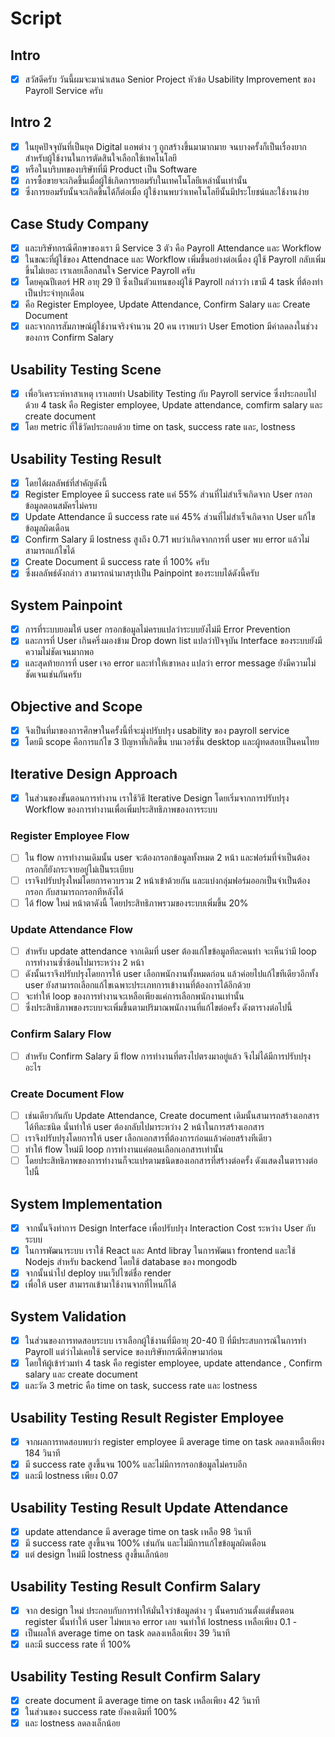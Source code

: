 # Script

## Intro

- [x] สวัสดีครับ วันนี้ผมจะมานำเสนอ Senior Project หัวข้อ Usability Improvement ของ Payroll Service ครับ

## Intro 2

- [x] ในยุคปัจจุบันที่เป็นยุค Digital แอพต่าง ๆ ถูกสร้างขึ้นมามากมาย จนบางครั้งก็เป็นเรื่องยากสำหรับผู้ใช้งานในการตัดสินใจเลือกใช้เทคโนโลยี
- [x] หรือในบริบทของบริษัทที่มี Product เป็น Software
- [x] การซื้อขายจะเกิดขึ้นเมื่อผู้ใช้เกิดการยอมรับในเทคโนโลยีเหล่านั้นเท่านั้น
- [x] ซึ่งการยอมรับนั้นจะเกิดขึ้นได้ก็ต่อเมื่อ ผู้ใช้งานพบว่าเทคโนโลยีนั้นมีประโยชน์และใช้งานง่าย

## Case Study Company

- [x] และบริษัทกรณีศึกษาของเรา มี Service 3 ตัว คือ Payroll Attendance และ Workflow
- [x] ในขณะที่ผู้ใช้ของ Attendnace และ Workflow เพิ่มขึ้นอย่างต่อเนื่อง ผู้ใช้ Payroll กลับเพิ่มขึ้นไม่เยอะ เราเลยเลือกสนใจ Service Payroll ครับ
- [x] โดยคุณปีเตอร์ HR อายุ 29 ปี ซึ่งเป็นตัวแทนของผู้ใช้ Payroll กล่าวว่า เขามี 4 task ที่ต้องทำเป็นประจำทุกเดือน
- [x] คือ Register Employee, Update Attendance, Confirm Salary และ Create Document
- [x] และจากการสัมภาษณ์ผู้ใช้งานจริงจำนวน 20 คน เราพบว่า User Emotion มีค่าลดลงในช่วงของการ Confirm Salary

## Usability Testing Scene

- [x] เพื่อวิเคราะห์หาสาเหตุ เราเลยทำ Usability Testing กับ Payroll service ซึ่งประกอบไปด้วย 4 task คือ Register employee, Update attendance, comfirm salary และ create document
- [x] โดย metric ที่ใช้วัดประกอบด้วย time on task, success rate และ, lostness

## Usability Testing Result

- [x] โดยได้ผลลัพธ์ที่สำคัญดังนี้
- [x] Register Employee มี success rate แค่ 55% ส่วนที่ไม่สำเร็จเกิดจาก User กรอกข้อมูลตอนสมัครไม่ครบ
- [x] Update Attendance มี success rate แค่ 45% ส่วนที่ไม่สำเร็จเกิดจาก User แก้ไขข้อมูลผิดเดือน
- [x] Confirm Salary มี lostness สูงถึง 0.71 พบว่าเกิดจากการที่ user พบ error แล้วไม่สามารถแก้ไขได้
- [x] Create Document มี success rate ที่ 100% ครับ
- [x] ซึ่งผลลัพธ์ดังกล่าว สามารถนำมาสรุปเป็น Painpoint ของระบบได้ดังนี้ครับ

## System Painpoint

- [x] การที่ระบบยอมให้ user กรอกข้อมูลไม่ครบแปลว่าระบบยังไม่มี Error Prevention
- [x] และการที่ User เกินครึ่งมองข้าม Drop down list แปลว่าปัจจุบัน Interface ของระบบยังมีความไม่ชัดเจนมากพอ
- [x] และสุดท้ายการที่ user เจอ error และทำให้เขาหลง แปลว่า error message ยังมีความไม่ชัดเจนเช่นกันครับ

## Objective and Scope

- [x] จึงเป็นที่มาของการศึกษาในครั้งนี้ที่จะมุ่งปรับปรุง usability ของ payroll service
- [x] โดยมี scope คือการแก้ไข 3 ปัญหาที่เกิดขึ้น บนเวอร์ชั่น desktop และผู้ทดสอบเป็นคนไทย

## Iterative Design Approach

- [x] ในส่วนของขั้นตอนการทำงาน เราใช้วิธี Iterative Design โดยเริ่มจากการปรับปรุง Workflow ของการทำงานเพื่อเพิ่มประสิทธิภาพของการระบบ

### Register Employee Flow

- [ ] ใน flow การทำงานเดิมนั้น user จะต้องกรอกข้อมูลทั้งหมด 2 หน้า และฟอร์มที่จำเป็นต้องกรอกก็ยังกระจายอยู่ไม่เป็นระเบียบ
- [ ] เราจึงปรับปรุงใหม่โดยการควบรวม 2 หน้าเข้าด้วยกัน และแบ่งกลุ่มฟอร์มออกเป็นจำเป็นต้องกรอก กับสามารถกรอกทีหลังได้
- [ ] ได้ flow ใหม่ หน้าตาดังนี้ โดยประสิทธิภาพรวมของระบบเพิ่มขึ้น 20%

### Update Attendance Flow

- [ ] สำหรับ update attendance จากเดิมที่ user ต้องแก้ไขข้อมูลทีละคนทำ จะเห็นว่ามี loop การทำงานซ้ำซ้อนไปมาระหว่าง 2 หน้า
- [ ] ดังนั้นเราจึงปรับปรุงโดยการให้ user เลือกพนักงานทั้งหมดก่อน แล้วค่อยไปแก้ไขทีเดียวอีกทั้ง user ยังสามารถเลือกแก้ไขเฉพาะประเภทการเข้างานที่ต้องการได้อีกด้วย
- [ ] จะทำให้ loop ของการทำงานจะเหลือเพียงแค่การเลือกพนักงานเท่านั้น
- [ ] ซึ่งประสิทธิภาพของระบบจะเพิ่มขึ้นตามปริมาณพนักงานที่แก้ไขต่อครั้ง ดังตารางต่อไปนี้

### Confirm Salary Flow

- [ ] สำหรับ Confirm Salary มี flow การทำงานที่ตรงไปตรงมาอยู่แล้ว จึงไม่ได้มีการปรับปรุงอะไร

### Create Document Flow

- [ ] เช่นเดียวกันกับ Update Attendance, Create document เดิมนั้นสามารถสร้างเอกสารได้ทีละชนิด นั่นทำให้ user ต้องกลับไปมาระหว่าง 2 หน้าในการสร้างเอกสาร
- [ ] เราจึงปรับปรุงโดยการให้ user เลือกเอกสารที่ต้องการก่อนแล้วค่อยสร้างทีเดียว
- [ ] ทำให้ flow ใหม่มี loop การทำงานแค่ตอนเลือกเอกสารเท่านั้น
- [ ] โดยประสิทธิภาพของการทำงานก็จะแปรตามชนิดของเอกสารที่สร้างต่อครั้ง ดังแสดงในตารางต่อไปนี้

## System Implementation

- [x] จากนั้นจึงทำการ Design Interface เพื่อปรับปรุง Interaction Cost ระหว่าง User กับ ระบบ
- [x] ในการพัฒนาระบบ เราใช้ React และ Antd libray ในการพัฒนา frontend และใช้ Nodejs สำหรับ backend โดยใช้ database ของ mongodb
- [x] จากนั้นนำไป deploy บนเว็ปไซต์ชื่อ render
- [x] เพื่อให้ user สามารถเข้ามาใช้งานจากที่ไหนก็ได้

## System Validation

- [x] ในส่วนของการทดสอบระบบ เราเลือกผู้ใช้งานที่มีอายุ 20-40 ปี ที่มีประสบการณ์ในการทำ Payroll แต่ว่าไม่เคยใช้ service ของบริษัทกรณีศึกษามาก่อน
- [x] โดยให้ผู้เข้าร่วมทำ 4 task คือ register employee, update attendance , Confirm salary และ create document
- [x] และวัด 3 metric คือ time on task, success rate และ lostness

## Usability Testing Result Register Employee

- [x] จากผลการทดสอบพบว่า register employee มี average time on task ลดลงเหลือเพียง 184 วินาที
- [x] มี success rate สูงขึ้นจน 100% และไม่มีการกรอกข้อมูลไม่ครบอีก
- [x] และมี lostness เพียง 0.07

## Usability Testing Result Update Attendance

- [x] update attendance มี average time on task เหลือ 98 วินาที
- [x] มี success rate สูงขึ้นจน 100% เช่นกัน และไม่มีการแก้ไขข้อมูลผิดเดือน
- [x] แต่ design ใหม่มี lostness สูงขึ้นเล็กน้อย

## Usability Testing Result Confirm Salary

- [x] จาก design ใหม่ ประกอบกับการทำให้มั่นใจว่าข้อมูลต่าง ๆ นั้นครบถ้วนตั้งแต่ขั้นตอน register นั้นทำให้ user ไม่พบเจอ error เลย จนทำให้ lostness เหลือเพียง 0.1 -
- [x] เป็นผลให้ average time on task ลดลงเหลือเพียง 39 วินาที
- [x] และมี success rate ที่ 100%

## Usability Testing Result Confirm Salary

- [x] create document มี average time on task เหลือเพียง 42 วินาที
- [x] ในส่วนของ success rate ยังคงเดิมที่ 100%
- [x] และ lostness ลดลงเล็กน้อย
